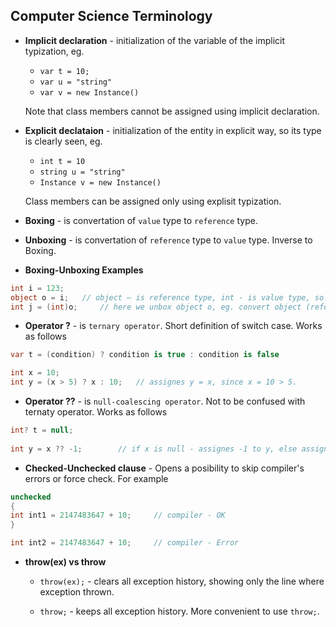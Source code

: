## Computer Science Terminology

- **Implicit declaration** - initialization of the variable of the implicit typization, eg. 
  - `var t = 10;` 
  - `var u = "string"`
  - `var v = new Instance()`
  
  Note that class members cannot be assigned using implicit declaration.
  
- **Explicit declataion** - initialization of the entity in explicit way, so its type is clearly seen, eg.
  - `int t = 10`
  - `string u = "string"`
  - `Instance v = new Instance()`
  
  Class members can be assigned only using explisit typization.

- **Boxing** - is convertation of `value` type to `reference` type.

- **Unboxing** - is convertation of `reference` type to `value` type. Inverse to Boxing.

- **Boxing-Unboxing Examples**

```cs	
int i = 123;
object o = i;	// object – is reference type, int - is value type, so here is boxing done
int j = (int)o;		// here we unbox object o, eg. convert object (reference) to int (value).
```

- **Operator ?** - is `ternary operator`. Short definition of switch case. Works as follows

```cs
var t = (condition) ? condition is true : condition is false

int x = 10;
int y = (x > 5) ? x : 10;	// assignes y = x, since x = 10 > 5.
```

- **Operator ??** - is `null-coalescing operator`. Not to be confused with ternaty operator. Works as follows

```cs
int? t = null;
		
int y = x ?? -1;		// if x is null - assignes -1 to y, else assignes y = x
```
		
- **Checked-Unchecked clause** - Opens a posibility to skip compiler's errors or force check. For example

```cs
unchecked
{
int int1 = 2147483647 + 10;		// compiler - OK
}

int int2 = 2147483647 + 10;		// compiler - Error
```
		
- **throw(ex) vs throw**

  - `throw(ex);` - clears all exception history, showing only the line where exception thrown.
  
  - `throw;` - keeps all exception history. More convenient to use `throw;`.
  
